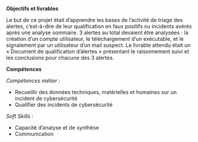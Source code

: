 **Objectifs et livrables**

Le but de ce projet était d’apprendre les bases de l’activité de triage des alertes, c’est-à-dire de leur qualification en faux positifs ou incidents avérés après une analyse sommaire.
3 alertes au total devaient être analysées : la création d’un compte utilisateur, le téléchargement d’un exécutable, et le signalement par un utilisateur d’un mail suspect.
Le livrable attendu était un « Document de qualification d’alertes » présentant le raisonnement suivi et les conclusions pour chacune des 3 alertes.

**Compétences**

*Compétences métier :*

- Recueillir des données techniques, matérielles et humaines sur un incident de cybersécurité
- Qualifier des incidents de cybersécurité

*Soft Skills :*

- Capacité d’analyse et de synthèse
- Communication
